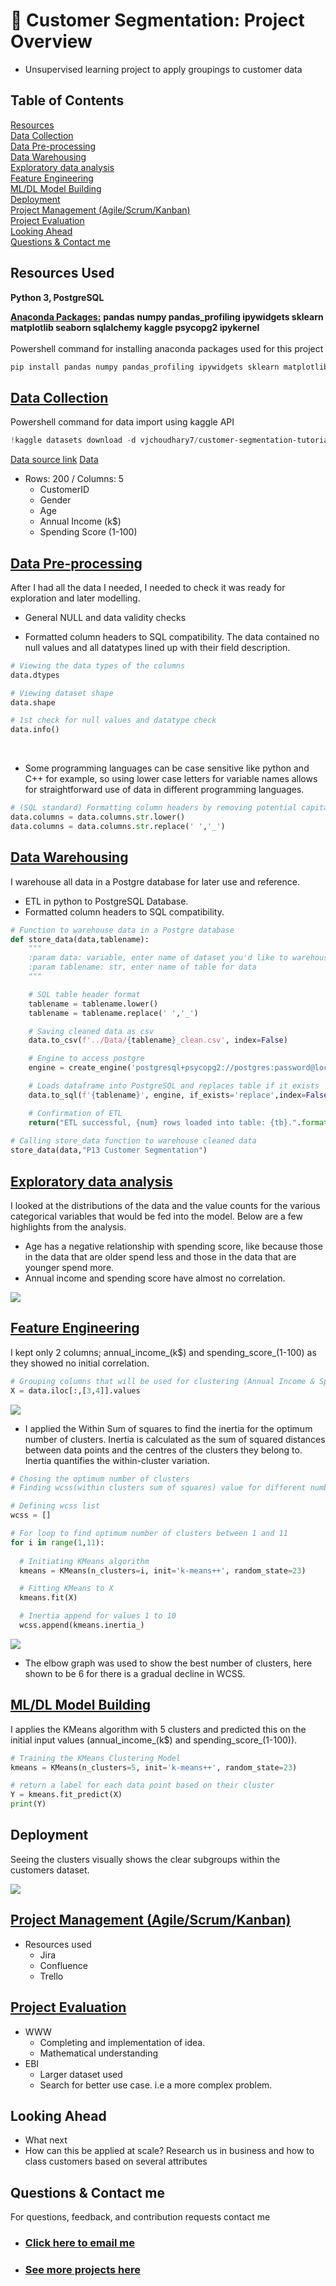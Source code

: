 # 👯 Customer Segmentation: Project Overview 
* Unsupervised learning project to apply groupings to customer data 

## Table of Contents 
[Resources](#resources)<br>
[Data Collection](#DataCollection)<br>
[Data Pre-processing](#DataPre-processing)<br>
[Data Warehousing](#DataWarehousing)<br>
[Exploratory data analysis](#EDA)<br>
[Feature Engineering](#FeatEng)<br>
[ML/DL Model Building](#ModelBuild)<br>
[Deployment](#ModelDeploy)<br> 
[Project Management (Agile/Scrum/Kanban)](#Prjmanage)<br>
[Project Evaluation](#PrjEval)<br>
[Looking Ahead](#Lookahead)<br>
[Questions & Contact me](#Lookahead)<br>

<a name="Resources"></a>  

## Resources Used
**Python 3, PostgreSQL** 

[**Anaconda Packages:**](requirements.txt) **pandas numpy pandas_profiling ipywidgets sklearn matplotlib seaborn sqlalchemy kaggle psycopg2 ipykernel**<br><br>
Powershell command for installing anaconda packages used for this project    
```powershell
pip install pandas numpy pandas_profiling ipywidgets sklearn matplotlib seaborn sqlalchemy kaggle psycopg2 ipykernel
```

<a name="DataCollection"></a>  

## [Data Collection](Code/P13_Code.ipynb)
Powershell command for data import using kaggle API <br>
```powershell
!kaggle datasets download -d vjchoudhary7/customer-segmentation-tutorial-in-python -p ..\Data --unzip 
```
[Data source link](https://www.kaggle.com/vjchoudhary7/customer-segmentation-tutorial-in-python)
[Data](Data/Mall_Customers.csv)
*  Rows: 200 / Columns: 5
    *   CustomerID                
    *   Gender                    
    *   Age                       
    *   Annual Income (k$)        
    *   Spending Score (1-100)    

 

<a name="DataPre-processing"></a>  

## [Data Pre-processing](Code/P13_Code.ipynb)
After I had all the data I needed, I needed to check it was ready for exploration and later modelling.   
*   General NULL and data validity checks  

*   Formatted column headers to SQL compatibility. 
The data contained no null values and all datatypes lined up with their field description. <br>

```python
# Viewing the data types of the columns
data.dtypes

# Viewing dataset shape
data.shape

# 1st check for null values and datatype check 
data.info()
```

<br>

*   Some programming languages can be case sensitive like python and C++ for example, so using lower case letters for variable names allows for straightforward use of data in different programming languages.<br>

```python
# (SQL standard) Formatting column headers by removing potential capital letters and spaces in column headers 
data.columns = data.columns.str.lower()
data.columns = data.columns.str.replace(' ','_')
```


<a name="DataWarehousing"></a>

## [Data Warehousing](Code/P13_Code.ipynb)
I warehouse all data in a Postgre database for later use and reference.

*   ETL in python to PostgreSQL Database.
*   Formatted column headers to SQL compatibility. 


```python 
# Function to warehouse data in a Postgre database 
def store_data(data,tablename):
    """
    :param data: variable, enter name of dataset you'd like to warehouse
    :param tablename: str, enter name of table for data 
    """

    # SQL table header format
    tablename = tablename.lower()
    tablename = tablename.replace(' ','_')

    # Saving cleaned data as csv
    data.to_csv(f'../Data/{tablename}_clean.csv', index=False)

    # Engine to access postgre
    engine = create_engine('postgresql+psycopg2://postgres:password@localhost:5432/projectsdb')

    # Loads dataframe into PostgreSQL and replaces table if it exists
    data.to_sql(f'{tablename}', engine, if_exists='replace',index=False)

    # Confirmation of ETL 
    return("ETL successful, {num} rows loaded into table: {tb}.".format(num=len(data.iloc[:,0]), tb=tablename))
 
# Calling store_data function to warehouse cleaned data
store_data(data,"P13 Customer Segmentation")
```

<a name="EDA"></a>  

## [Exploratory data analysis](Code/P13_Code.ipynb) 
I looked at the distributions of the data and the value counts for the various categorical variables that would be fed into the model. Below are a few highlights from the analysis.

*   Age has a negative relationship with spending score, like because those in the data that are older spend less and those in the data that are younger spend more.
*   Annual income and spending score have almost no correlation.   

<img src="images/customer_seg_correlation.png" />

<a name="FeatEng"></a>  

## [Feature Engineering](Code/P13_Code.ipynb) 
I kept only 2 columns; annual_income_(k$) and spending_score_(1-100) as they showed no initial correlation. 

```python
# Grouping columns that will be used for clustering (Annual Income & Spending score column)
X = data.iloc[:,[3,4]].values
```

<img src="images/WSS_formula.png"/>

*   I applied the Within Sum of squares to find the inertia for the optimum number of clusters. Inertia is calculated as the sum of squared distances between data points and the centres of the clusters they belong to. Inertia quantifies the within-cluster variation.

```python
# Chosing the optimum number of clusters 
# Finding wcss(within clusters sum of squares) value for different number of clusters

# Defining wcss list 
wcss = []

# For loop to find optimum number of clusters between 1 and 11
for i in range(1,11):
  
  # Initiating KMeans algorithm 
  kmeans = KMeans(n_clusters=i, init='k-means++', random_state=23)

  # Fitting KMeans to X
  kmeans.fit(X)

  # Inertia append for values 1 to 10 
  wcss.append(kmeans.inertia_)
```

<img src="images/elbow_point_graph.png"/>

*   The elbow graph was used to show the best number of clusters, here shown to be 6 for there is a gradual decline in WCSS. 

  

<a name="ModelBuild"></a> 

## [ML/DL Model Building](Code/P13_Code.ipynb)

I applies the KMeans algorithm with 5 clusters and predicted this on the initial input values (annual_income_(k$) and spending_score_(1-100)). 

```python
# Training the KMeans Clustering Model
kmeans = KMeans(n_clusters=5, init='k-means++', random_state=23)

# return a label for each data point based on their cluster
Y = kmeans.fit_predict(X)
print(Y)
```

<a name="ModelDeploy"></a> 

## Deployment
Seeing the clusters visually shows the clear subgroups within the customers dataset. 

<img src="images/customer_groups.png" />

<a name="Prjmanage"></a> 

## [Project Management (Agile/Scrum/Kanban)](https://www.atlassian.com/software/jira)
* Resources used
    * Jira
    * Confluence
    * Trello 

<a name="PrjEval"></a> 

## [Project Evaluation]() 
*   WWW
    *   Completing and implementation of idea. 
    *   Mathematical understanding 
*   EBI 
    *   Larger dataset used 
    *   Search for better use case. i.e a more complex problem. 

<a name="Lookahead"></a> 

## Looking Ahead
*   What next
*   How can this be applied at scale? Research us in business and how to class customers based on several attributes

<a name="Questions"></a> 

## Questions & Contact me 
For questions, feedback, and contribution requests contact me
* ### [Click here to email me](mailto:contactmattithyahu@gmail.com) 
* ### [See more projects here](https://mattithyahudata.github.io/)









